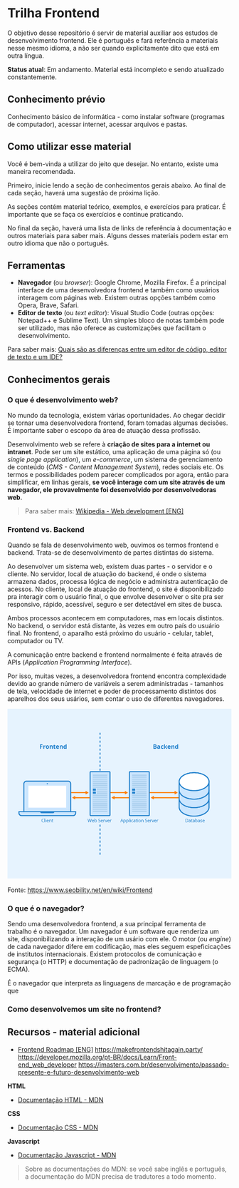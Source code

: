 # Trilha Frontend
O objetivo desse repositório é servir de material auxiliar aos estudos de desenvolvimento frontend. Ele é português e fará referência a materiais nesse mesmo idioma, a não ser quando explicitamente dito que está em outra língua.

**Status atual**: Em andamento. Material está incompleto e sendo atualizado constantemente.

## Conhecimento prévio
Conhecimento básico de informática - como instalar software (programas de computador), acessar internet, acessar arquivos e pastas.

## Como utilizar esse material
Você é bem-vinda a utilizar do jeito que desejar. No entanto, existe uma maneira recomendada.

Primeiro, inicie lendo a seção de conhecimentos gerais abaixo. Ao final de cada seção, haverá uma sugestão de próxima lição.

As seções contém material teórico, exemplos, e exercícios para praticar. É importante que se faça os exercícios e continue praticando.

No final da seção, haverá uma lista de links de referência à documentação e outros materiais para saber mais. Alguns desses materiais podem estar em outro idioma que não o português.

## Ferramentas
- **Navegador** (ou *browser*): Google Chrome, Mozilla Firefox. É a principal interface de uma desenvolvedora frontend e também como usuários interagem com páginas web. Existem outras opções também como Opera, Brave, Safari.
- **Editor de texto** (ou *text editor*): Visual Studio Code (outras opções: Notepad++ e Sublime Text). Um simples bloco de notas também pode ser utilizado, mas não oferece as customizações que facilitam o desenvolvimento.

Para saber mais: [Quais são as diferenças entre um editor de código, editor de texto e um IDE?](https://pt.stackoverflow.com/questions/276003/quais-s%C3%A3o-as-diferen%C3%A7as-entre-um-editor-de-c%C3%B3digo-editor-de-texto-e-um-ide)


## Conhecimentos gerais
### O que é desenvolvimento web?
No mundo da tecnologia, existem várias oportunidades. Ao chegar decidir se tornar uma desenvolvedora frontend, foram tomadas algumas decisões. É importante saber o escopo da área de atuação dessa profissão.

Desenvolvimento web se refere à **criação de sites para a internet ou intranet**. Pode ser um site estático, uma aplicação de uma página só (ou _single page application_), um _e-commerce_, um sistema de gerenciamento de conteúdo (_CMS - Content Management System_), redes sociais etc. Os termos e possibilidades podem parecer complicados por agora, então para simplificar, em linhas gerais, **se você interage com um site através de um navegador, ele provavelmente foi desenvolvido por desenvolvedoras web**.

> Para saber mais: [Wikipedia - Web development [ENG]](https://en.wikipedia.org/wiki/Web_development)

### Frontend vs. Backend
Quando se fala de desenvolvimento web, ouvimos os termos frontend e backend. Trata-se de desenvolvimento de partes distintas do sistema.

Ao desenvolver um sistema web, existem duas partes - o servidor e o cliente. No servidor, local de atuação do backend, é onde o sistema armazena dados, processa lógica de negócio e administra autenticação de acessos. No cliente, local de atuação do frontend, o site é disponibilizado pra interagir com o usuário final, o que envolve desenvolver o site pra ser responsivo, rápido, acessível, seguro e ser detectável em sites de busca.

Ambos processos acontecem em computadores, mas em locais distintos. No backend, o servidor está distante, às vezes em outro país do usuário final. No frontend, o aparalho está próximo do usuário - celular, tablet, computador ou TV.

A comunicação entre backend e frontend normalmente é feita através de APIs (_Application Programming Interface_).

Por isso, muitas vezes, a desenvolvedora frontend encontra complexidade devido ao grande número de variáveis a serem administradas - tamanhos de tela, velocidade de internet e poder de processamento distintos dos aparelhos dos seus usários, sem contar o uso de diferentes navegadores.

![Desenho de um computador à esquerda, com o título de frontend. À sua direita, duas torres de CPU com a legenda de Web Server e Application Server. A direita, uma imagem de banco de dados. Há uma separação entre eles, sobre o Web server.](./img/frontend-backend.png)

Fonte: https://www.seobility.net/en/wiki/Frontend

### O que é o navegador?
Sendo uma desenvolvedora frontend, a sua principal ferramenta de trabalho é o navegador. Um navegador é um software que renderiza um site, disponibilizando a interação de um usário com ele. O motor (ou _engine_) de cada navegador difere em codificação, mas eles seguem espeficicações de institutos internacionais. Existem protocolos de comunicação e segurança (o HTTP) e documentação de padronização de linguagem (o ECMA).

É o navegador que interpreta as linguagens de marcação e de programação que 

### Como desenvolvemos um site no frontend?


## Recursos - material adicional
- [Frontend Roadmap [ENG]](https://github.com/Z8264/frontend-developer-roadmap)
https://makefrontendshitagain.party/
https://developer.mozilla.org/pt-BR/docs/Learn/Front-end_web_developer
https://imasters.com.br/desenvolvimento/passado-presente-e-futuro-desenvolvimento-web

**HTML**
- [Documentação HTML - MDN](https://developer.mozilla.org/pt-BR/docs/Web/HTML)

**CSS**
- [Documentação CSS - MDN](https://developer.mozilla.org/pt-BR/docs/Web/CSS)

**Javascript**
- [Documentação Javascript - MDN](https://developer.mozilla.org/pt-BR/docs/Web/JavaScript)

> Sobre as documentações do MDN: se você sabe inglês e português, a documentação do MDN precisa de tradutores a todo momento.